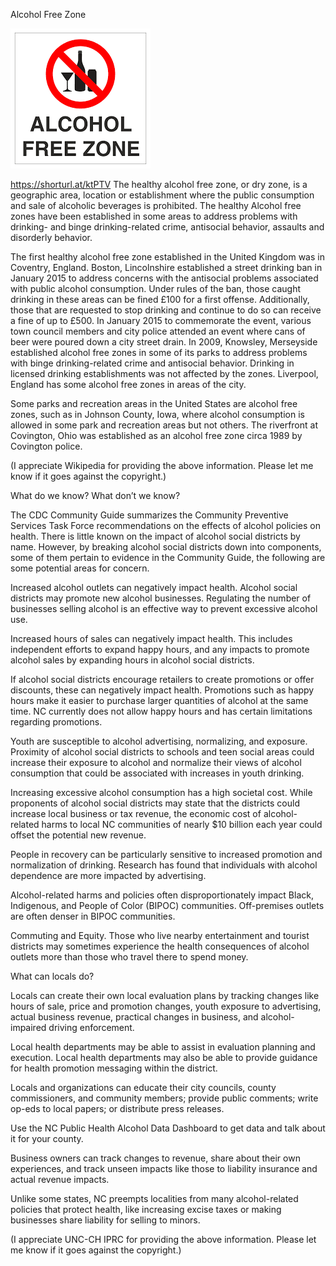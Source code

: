 Alcohol Free Zone

![Alcohol Free Zone](https://github.com/ywangnccu/ywang/blob/main/images/FreeAlcoholZone.png)

https://shorturl.at/ktPTV
The healthy alcohol free zone, or dry zone, is a geographic area, location or establishment where the public consumption and sale of alcoholic beverages is prohibited. 
The healthy Alcohol free zones have been established in some areas to address problems with drinking- and binge drinking-related crime, 
antisocial behavior, assaults and disorderly behavior.

The first healthy alcohol free zone established in the United Kingdom was in Coventry, England. 
Boston, Lincolnshire established a street drinking ban in January 2015 to address concerns with the antisocial problems associated with public alcohol consumption. 
Under rules of the ban, those caught drinking in these areas can be fined £100 for a first offense. 
Additionally, those that are requested to stop drinking and continue to do so can receive a fine of up to £500. 
In January 2015 to commemorate the event, various town council members and city police attended an event where cans of beer were poured down a city street drain. 
In 2009, Knowsley, Merseyside established alcohol free zones in some of its parks to address problems with binge drinking-related crime and antisocial behavior. 
Drinking in licensed drinking establishments was not affected by the zones. Liverpool, England has some alcohol free zones in areas of the city.

Some parks and recreation areas in the United States are alcohol free zones, 
such as in Johnson County, Iowa, where alcohol consumption is allowed in some park and recreation areas but not others. 
The riverfront at Covington, Ohio was established as an alcohol free zone circa 1989 by Covington police.

(I appreciate Wikipedia for providing the above information. Please let me know if it goes against the copyright.)

What do we know? What don’t we know?

The CDC Community Guide summarizes the Community Preventive Services Task Force recommendations on the effects of alcohol policies on health. 
There is little known on the impact of alcohol social districts by name. However, by breaking alcohol social districts down into components, 
some of them pertain to evidence in the Community Guide, the following are some potential areas for concern.

Increased alcohol outlets can negatively impact health. Alcohol social districts may promote new alcohol businesses.
Regulating the number of businesses selling alcohol is an effective way to prevent excessive alcohol use.

Increased hours of sales can negatively impact health.
This includes independent efforts to expand happy hours, and any impacts to promote alcohol sales by expanding hours in alcohol social districts.

If alcohol social districts encourage retailers to create promotions or offer discounts,
these can negatively impact health. Promotions such as happy hours make it easier to purchase larger quantities of alcohol at the same time. 
NC currently does not allow happy hours and has certain limitations regarding promotions.

Youth are susceptible to alcohol advertising, normalizing, and exposure. 
Proximity of alcohol social districts to schools and teen social areas could 
increase their exposure to alcohol and normalize their views of alcohol consumption that could be associated with increases in youth drinking.

Increasing excessive alcohol consumption has a high societal cost. 
While proponents of alcohol social districts may state that the districts could increase local business or tax revenue, 
the economic cost of alcohol-related harms to local NC communities of nearly $10 billion each year could offset the potential new revenue.

People in recovery can be particularly sensitive to increased promotion and normalization of drinking. 
Research has found that individuals with alcohol dependence are more impacted by advertising.

Alcohol-related harms and policies often disproportionately impact Black, Indigenous, and People of Color (BIPOC) communities. 
Off-premises outlets are often denser in BIPOC communities.

Commuting and Equity. Those who live nearby entertainment and tourist districts may sometimes experience the health consequences of alcohol outlets 
more than those who travel there to spend money.

What can locals do?

Locals can create their own local evaluation plans by tracking changes like hours of sale, price and promotion changes, 
youth exposure to advertising, actual business revenue, practical changes in business, and alcohol-impaired driving enforcement.

Local health departments may be able to assist in evaluation planning and execution. 
Local health departments may also be able to provide guidance for health promotion messaging within the district.

Locals and organizations can educate their city councils, county commissioners, and community members; provide public comments; 
write op-eds to local papers; or distribute press releases.

Use the NC Public Health Alcohol Data Dashboard to get data and talk about it for your county.

Business owners can track changes to revenue, share about their own experiences, 
and track unseen impacts like those to liability insurance and actual revenue impacts.

Unlike some states, NC preempts localities from many alcohol-related policies that protect health, 
like increasing excise taxes or making businesses share liability for selling to minors.

(I appreciate UNC-CH IPRC for providing the above information. Please let me know if it goes against the copyright.)
